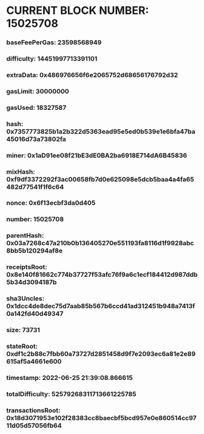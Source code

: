 # CURRENT BLOCK NUMBER: 15025708

### baseFeePerGas: 23598568949
### difficulty: 14451997713391101
### extraData: 0x486976656f6e2065752d68656176792d32
### gasLimit: 30000000
### gasUsed: 18327587
### hash: 0x7357773825b1a2b322d5363ead95e5ed0b539e1e6bfa47ba45016d73a73802fa
### miner: 0x1aD91ee08f21bE3dE0BA2ba6918E714dA6B45836
### mixHash: 0xf9df3372292f3ac00658fb7d0e625098e5dcb5baa4a4fa65482d77541f1f6c64
### nonce: 0x6f13ecbf3da0d405
### number: 15025708
### parentHash: 0x03a7268c47a210b0b136405270e551193fa8116d1f9928abc8bb5b120294af8e
### receiptsRoot: 0x8e140f81662c774b37727f53afc76f9a6c1ecf184412d987ddb5b34d3094187b
### sha3Uncles: 0x1dcc4de8dec75d7aab85b567b6ccd41ad312451b948a7413f0a142fd40d49347
### size: 73731
### stateRoot: 0xdf1c2b88c7fbb60a73727d2851458d9f7e2093ec6a81e2e89615af5a4661e600
### timestamp: 2022-06-25 21:39:08.866615
### totalDifficulty: 52579268311713661225785
### transactionsRoot: 0x18d3071953e102f28383cc8baecbf5bcd957e0e860514cc9711d05d57056fb64
